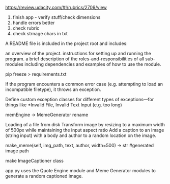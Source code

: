 https://review.udacity.com/#!/rubrics/2709/view


1. finish app - verify stuff/check dimensions
2. handle errors better
3. check rubric
4. check strnage chars in txt


A README file is included in the project root and includes:

an overview of the project.
instructions for setting up and running the program.
a brief description of the roles-and-responsibilities of all sub-modules including dependencies and examples of how to use the module.


pip freeze > requirements.txt 

If the program encounters a common error case (e.g. attempting to load an incompatible filetype), it throws an exception.

Define custom exception classes for different types of exceptions—for things like *Invalid File, Invalid Text Input (e.g. too long)

memEngine -> MemeGenerator rename

Loading of a file from disk
Transform image by resizing to a maximum width of 500px while maintaining the input aspect ratio
Add a caption to an image (string input) with a body and author to a random location on the image.


make_meme(self, img_path, text, author, width=500) -> str #generated image path



make ImageCaptioner class

app.py uses the Quote Engine module and Meme Generator modules to generate a random captioned image.